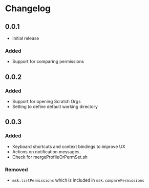 # Changelog
## 0.0.1
- Initial release

### Added
- Support for comparing permissions

## 0.0.2
### Added
- Support for opening Scratch Orgs
- Setting to define default working directory

## 0.0.3
### Added
- Keyboard shortcuts and context bindings to improve UX
- Actions on notification messages
- Check for mergeProfileOrPermSet.sh

### Removed
- `msk.listPermissions` which is included in `msk.comparePermissions`